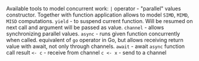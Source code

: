 Available tools to model concurrent work:
`|` operator - "parallel"  values constructor. Together with function application allows to model `SIMD`, `MIMD`, `MISD` computations.
`yield` - to suspend current function. Will be resumed on next call and argument will be passed as value.
`channel` - allows synchronizing parallel values.
`async` - runs given function concurrently when called. equivalent of `go` operator in Go, but allows receiving return value with await, not only through channels.
`await` - await `async` function call result
`<- c` - receive from channel
`c <- x` - send to a channel